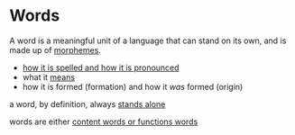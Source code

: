 # Words

A word is a meaningful unit of a language that can stand on its own, and is made up of [morphemes](morpheme.md).

- [how it is spelled and how it is pronounced](spelling-vs-pronunciation.md)
- what it [means](meaning.md)
- how it is formed (formation) and how it *was* formed (origin)

a word, by definition, always [stands alone](bound-vs-free-morphemes.md)

words are either [content words or functions words](content-versus-function-words.md)
